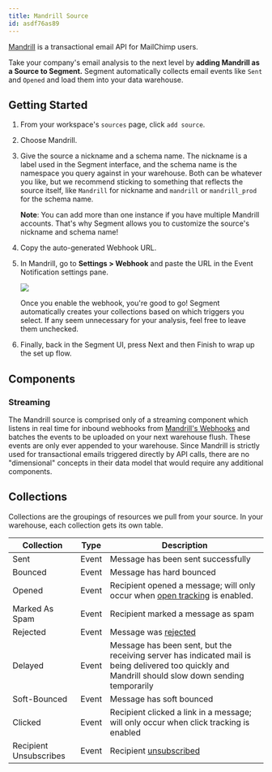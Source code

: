 ```yaml
---
title: Mandrill Source
id: asdf76as89
---
```


[Mandrill](http://www.mandrill.com/) is a transactional email API for MailChimp users.

Take your company's email analysis to the next level by **adding Mandrill as a Source to Segment.** Segment automatically  collects email events like `Sent` and `Opened` and load them into your data warehouse. 

## Getting Started

1. From your workspace's `sources` page, click `add source`.

2. Choose Mandrill.

3. Give the source a nickname and a schema name. The nickname is a label used in the Segment interface, and the schema name is the namespace you query against in your warehouse. Both can be whatever you like, but we recommend sticking to something that reflects the source itself, like `Mandrill` for nickname and `mandrill` or `mandrill_prod` for the schema name.

   **Note**: You can add more than one instance if you have multiple Mandrill accounts. That's why Segment allows you to customize the source's nickname and schema name!

4. Copy the auto-generated Webhook URL.
5. In Mandrill, go to **Settings > Webhook** and paste the URL in the Event Notification settings pane.

   ![](images/795640_mandrill-settings.png)

   Once you enable the webhook, you're good to go! Segment automatically creates your collections based on which triggers you select. If any seem unnecessary for your analysis, feel free to leave them unchecked.

5. Finally, back in the Segment UI, press Next and then Finish to wrap up the set up flow.

## Components

### Streaming

The Mandrill source is comprised only of a streaming component which listens in real time for inbound webhooks from [Mandrill's Webhooks](https://mandrill.zendesk.com/hc/en-us/articles/205583217-Introduction-to-Webhooks) and batches the events to be uploaded on your next warehouse flush. These events are only ever appended to your warehouse. Since Mandrill is strictly used for transactional emails triggered directly by API calls, there are no "dimensional" concepts in their data model that would require any additional components.


## Collections

Collections are the groupings of resources we pull from your source. In your warehouse, each collection gets its own table.


|  Collection | Type | Description |
|  ------ | ------ | ------ |
|  Sent | Event | Message has been sent successfully |
|  Bounced | Event | Message has hard bounced |
|  Opened | Event | Recipient opened a message; will only occur when [open tracking](http://help.mandrill.com/entries/23298476-How-does-open-tracking-work-) is enabled. |
|  Marked As Spam | Event | Recipient marked a message as spam |
|  Rejected | Event | Message was [rejected](http://help.mandrill.com/entries/22880521-What-is-a-rejected-email-Rejection-Blacklist-) |
|  Delayed | Event | Message has been sent, but the receiving server has indicated mail is being delivered too quickly and Mandrill should slow down sending temporarily |
|  Soft-Bounced | Event | Message has soft bounced |
|  Clicked | Event | Recipient clicked a link in a message; will only occur when click tracking is enabled |
|  Recipient Unsubscribes | Event | Recipient [unsubscribed](http://help.mandrill.com/entries/22880521-What-is-a-rejected-email-Rejection-Blacklist-) |
